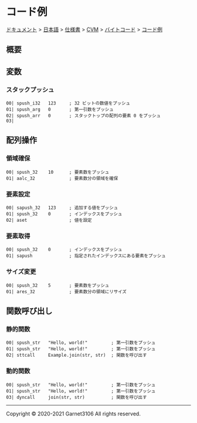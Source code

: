 # コード例

[ドキュメント](../../../../../index.md) > [日本語](../../../../index.md) > [仕様書](../../../index.md) > [CVM](../../index.md) > [バイトコード](../index.md) > [コード例](./index.md)

## 概要

## 変数

### スタックプッシュ

```
00| spush_i32   123     ; 32 ビットの数値をプッシュ
01| spush_arg   0       ; 第一引数をプッシュ
02| spush_arr   0       ; スタックトップの配列の要素 0 をプッシュ
03| 
```

## 配列操作

### 領域確保

```
00| spush_32    10      ; 要素数をプッシュ
01| aalc_32             ; 要素数分の領域を確保
```

### 要素設定

```
00| sapush_32   123     ; 追加する値をプッシュ
01| spush_32    0       ; インデックスをプッシュ
02| aset                ; 値を設定
```

### 要素取得

```
00| spush_32    0       ; インデックスをプッシュ
01| sapush              ; 指定されたインデックスにある要素をプッシュ
```

### サイズ変更

```
00| spush_32    5       ; 要素数をプッシュ
01| ares_32             ; 要素数分の領域にリサイズ
```

## 関数呼び出し

### 静的関数

```
00| spush_str   "Hello, world!"         ; 第一引数をプッシュ
01| spush_str   "Hello, world!"         ; 第一引数をプッシュ
02| sttcall     Example.join(str, str)  ; 関数を呼び出す
```

### 動的関数

```
00| spush_str   "Hello, world!"         ; 第一引数をプッシュ
01| spush_str   "Hello, world!"         ; 第一引数をプッシュ
03| dyncall     join(str, str)          ; 関数を呼び出す
```

---

Copyright © 2020-2021 Garnet3106 All rights reserved.

